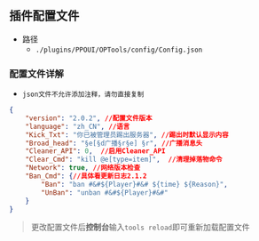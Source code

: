 ## 插件配置文件

- 路径
    - `./plugins/PPOUI/OPTools/config/Config.json`

### 配置文件详解

- `json文件不允许添加注释，请勿直接复制`  

```json
{
    "version": "2.0.2", //配置文件版本
    "language": "zh_CN", //语言
    "Kick_Txt": "你已被管理员踢出服务器", //踢出时默认显示内容
    "Broad_head": "§e[§d广播§r§e] §r", //广播消息头
    "Cleaner_API": 0,  //启用Cleaner_API
    "Clear_Cmd": "kill @e[type=item]",  //清理掉落物命令
    "Network": true, //网络版本检查
    "Ban_Cmd": {//具体看更新日志2.1.2
        "Ban": "ban #&#${Player}#&# ${time} ${Reason}",
        "UnBan": "unban #&#${Player}#&#"
    }
}
```

> 更改配置文件后**控制台**输入`tools reload`即可重新加载配置文件  